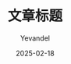 ---
# 基础设置
layout: post        # 布局：post, page, docs
title: 文章标题     # 页面标题
seo_title: SEO标题  # 网页标题
date: 2025-02-18   # 创建日期
updated: 2025-02-18 # 更新日期
permalink:         # 永久链接
cover: true        # 是否显示封面
thumbnail: https://cdn.jsdelivr.net/gh/inkss/inkss-cdn@main/img/article/25-01@自定义右键重构篇/右键菜单.svg     # 缩略图

# 文章信息
author: Yevandel      # 作者（需在 _data/author.yml 中配置）
categories: [测试而已, ]  # 分类
tags: [测试, 前端]       # 标签

# 布局控制
sidebar: [grid, category, tagcloud] # 侧边栏组件
top_meta: true     # 是否显示文章顶部 meta 信息
bottom_meta: true  # 是否显示文章底部 meta 信息
toc: true         # 是否显示目录
comments: true    # 是否显示评论区

# 文章属性
pin: true         # 是否置顶
headimg: https://cdn.jsdelivr.net/gh/inkss/inkss-cdn@main/img/article/25-01@自定义右键重构篇/右键菜单.svg     # 文章头图
icons: [fas fa-fire red, fas fa-star green]  # 文章图标

# 特殊功能
plugins:          # 页面插件
#  - mathjax      # 数学公式
#  - katex        # 数学公式另一种实现
#  - mermaid      # 流程图
#  - artitalk     # 说说
#  - bbtalk      
#  - fcircle      
  - indent       # 首行缩进

# 音乐播放器设置
music:
  server: netease    # netease, tencent, kugou, xiami, baidu
  type: song        # song, playlist, album, search, artist
  id: 16846091      # 音乐 ID

# 评论设置
waline:
  path: /          # 评论标识
  placeholder: 说点什么... # 评论框占位文字

# 版权设置
copyright:
  type: type1     # 版权类型
  author: Yevandel   # 作者
  ref:            # 原文信息
    title: 测试
    url: 

# 其他设置
readmore: true   # 是否显示阅读更多按钮
archive: false    # 是否在归档页显示
robots: noindex   # robots meta 标签
sitemap: false    # 是否出现在站点地图
keywords: xxx     # 关键词
description: xxx  # 描述
---
